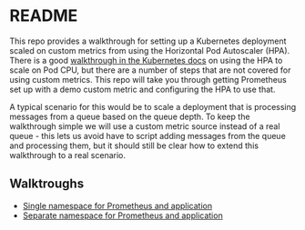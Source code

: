 # README

This repo provides a walkthrough for setting up a Kubernetes deployment scaled on custom metrics from using the Horizontal Pod Autoscaler (HPA). There is a good [walkthrough in the Kubernetes docs](https://kubernetes.io/docs/tasks/run-application/horizontal-pod-autoscale-walkthrough/) on using the HPA to scale on Pod CPU, but there are a number of steps that are not covered for using custom metrics. This repo will take you through getting Prometheus set up with a demo custom metric and configuring the HPA to use that.

A typical scenario for this would be to scale a deployment that is processing messages from a queue based on the queue depth. To keep the walkthrough simple we will use a custom metric source instead of a real queue - this lets us avoid have to script adding messages from the queue and processing them, but it should still be clear how to extend this walkthrough to a real scenario.

## Walktroughs

* [Single namespace for Prometheus and application](./single-namespace.md)
* [Separate namespace for Prometheus and application](./separate-namespaces.md)
